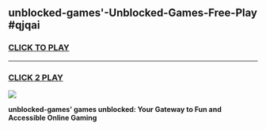 
## unblocked-games'-Unblocked-Games-Free-Play #qjqai
<h3>
<a href="https://us.freeplayer.one?title=unblocked-games'&ref=9M">CLICK TO PLAY</a></h3>
<hr>

<h3>
<a href="https://us.freeplayer.one?title=unblocked-games'&ref=9M">CLICK 2 PLAY</a>
  
</h3>

<a href="https://us.freeplayer.one?title=unblocked-games'&ref=9M"><img src="https://clearcache.store/games.png"></a>


**unblocked-games' games unblocked: Your Gateway to Fun and Accessible Online Gaming**
